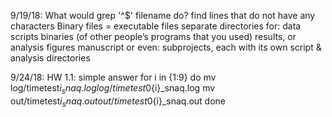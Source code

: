 9/19/18:
What would grep '^$' filename do?
    find lines that do not have any characters 
Binary files = executable files
separate directories for:
    data
    scripts
    binaries (of other people’s programs that you used)
    results, or analysis
    figures
    manuscript
    or even: subprojects, each with its own script & analysis directories

9/24/18:
HW 1.1: simple answer
for i in {1:9}
do
    mv log/timetest${i}_snaq.log log/timetest0${i}_snaq.log
    mv out/timetest${i}_snaq.out out/timetest0${i}_snaq.out
    done
